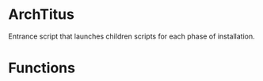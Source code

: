 # ArchTitus

Entrance script that launches children scripts for each phase of installation.

# Functions



